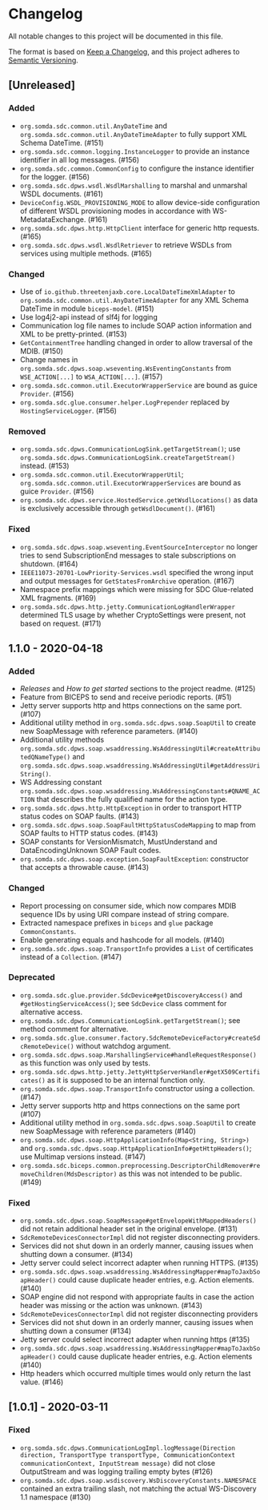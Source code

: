 # Changelog

All notable changes to this project will be documented in this file.

The format is based on [Keep a Changelog](https://keepachangelog.com/en/1.0.0/),
and this project adheres to [Semantic Versioning](https://semver.org/spec/v2.0.0.html).

## [Unreleased]

### Added

- `org.somda.sdc.common.util.AnyDateTime` and `org.somda.sdc.common.util.AnyDateTimeAdapter` to fully support XML Schema DateTime. (#151)
- `org.somda.sdc.common.logging.InstanceLogger` to provide an instance identifier in all log messages. (#156)
- `org.somda.sdc.common.CommonConfig` to configure the instance identifier for the logger. (#156)
- `org.somda.sdc.dpws.wsdl.WsdlMarshalling` to marshal and unmarshal WSDL documents. (#161)
- `DeviceConfig.WSDL_PROVISIONING_MODE` to allow device-side configuration of different WSDL provisioning modes in accordance with WS-MetadataExchange. (#161)
- `org.somda.sdc.dpws.http.HttpClient` interface for generic http requests. (#165)
- `org.somda.sdc.dpws.wsdl.WsdlRetriever` to retrieve WSDLs from services using multiple methods. (#165)

### Changed

- Use of `io.github.threetenjaxb.core.LocalDateTimeXmlAdapter` to `org.somda.sdc.common.util.AnyDateTimeAdapter` for any XML Schema DateTime in module `biceps-model`. (#151)
- Use log4j2-api instead of slf4j for logging
- Communication log file names to include SOAP action information and XML to be pretty-printed. (#153)
- `GetContainmentTree` handling changed in order to allow traversal of the MDIB. (#150)
- Change names in `org.somda.sdc.dpws.soap.wseventing.WsEventingConstants` from `WSE_ACTION[...]` to `WSA_ACTION[...]`. (#157)
- `org.somda.sdc.common.util.ExecutorWrapperService` are bound as guice `Provider`. (#156)
- `org.somda.sdc.glue.consumer.helper.LogPrepender` replaced by `HostingServiceLogger`. (#156)

### Removed

- `org.somda.sdc.dpws.CommunicationLogSink.getTargetStream()`; use `org.somda.sdc.dpws.CommunicationLogSink.createTargetStream()` instead. (#153)
- `org.somda.sdc.common.util.ExecutorWrapperUtil`; `org.somda.sdc.common.util.ExecutorWrapperServices` are bound as guice `Provider`. (#156)
- `org.somda.sdc.dpws.service.HostedService.getWsdlLocations()` as data is exclusively accessible through `getWsdlDocument()`. (#161)

### Fixed
- `org.somda.sdc.dpws.soap.wseventing.EventSourceInterceptor` no longer tries to send SubscriptionEnd messages to stale subscriptions on shutdown. (#164)
- `IEEE11073-20701-LowPriority-Services.wsdl` specified the wrong input and output messages for `GetStatesFromArchive` operation. (#167)
- Namespace prefix mappings which were missing for SDC Glue-related XML fragments. (#169)
- `org.somda.sdc.dpws.http.jetty.CommunicationLogHandlerWrapper` determined TLS usage by whether CryptoSettings were present, not based on request. (#171)

## 1.1.0 - 2020-04-18

### Added

- _Releases_ and _How to get started_ sections to the project readme. (#125)
- Feature from BICEPS to send and receive periodic reports. (#51)
- Jetty server supports http and https connections on the same port. (#107)
- Additional utility method in `org.somda.sdc.dpws.soap.SoapUtil` to create new SoapMessage with reference parameters. (#140)
- Additional utility methods `org.somda.sdc.dpws.soap.wsaddressing.WsAddressingUtil#createAttributedQNameType()` and `org.somda.sdc.dpws.soap.wsaddressing.WsAddressingUtil#getAddressUriString()`.
- WS Addressing constant `org.somda.sdc.dpws.soap.wsaddressing.WsAddressingConstants#QNAME_ACTION` that describes the fully qualified name for the action type.
- `org.somda.sdc.dpws.http.HttpException` in order to transport HTTP status codes on SOAP faults. (#143)
- `org.somda.sdc.dpws.soap.SoapFaultHttpStatusCodeMapping` to map from SOAP faults to HTTP status codes. (#143)
- SOAP constants for VersionMismatch, MustUnderstand and DataEncodingUnknown SOAP Fault codes.
- `org.somda.sdc.dpws.soap.exception.SoapFaultException`: constructor that accepts a throwable cause. (#143)

### Changed

- Report processing on consumer side, which now compares MDIB sequence IDs by using URI compare instead of string compare.
- Extracted namespace prefixes in `biceps` and `glue` package `CommonConstants`.
- Enable generating equals and hashcode for all models. (#140)
- `org.somda.sdc.dpws.soap.TransportInfo` provides a  `List` of certificates instead of a `Collection`. (#147)

### Deprecated

- `org.somda.sdc.glue.provider.SdcDevice#getDiscoveryAccess()` and `#getHostingServiceAccess()`; see `SdcDevice` class comment for alternative access.
- `org.somda.sdc.dpws.CommunicationLogSink.getTargetStream()`; see method comment for alternative.
- `org.somda.sdc.glue.consumer.factory.SdcRemoteDeviceFactory#createSdcRemoteDevice()` without watchdog argument.
- `org.somda.sdc.dpws.soap.MarshallingService#handleRequestResponse()` as this function was only used by tests.
- `org.somda.sdc.dpws.http.jetty.JettyHttpServerHandler#getX509Certificates()` as it is supposed to be an internal function only.
- `org.somda.sdc.dpws.soap.TransportInfo` constructor using a collection. (#147)
- Jetty server supports http and https connections on the same port (#107)
- Additional utility method in `org.somda.sdc.dpws.soap.SoapUtil` to create new SoapMessage with reference parameters (#140)
- `org.somda.sdc.dpws.soap.HttpApplicationInfo(Map<String, String>)` and `org.somda.sdc.dpws.soap.HttpApplicationInfo#getHttpHeaders()`; use Multimap versions instead. (#147)
- `org.somda.sdc.biceps.common.preprocessing.DescriptorChildRemover#removeChildren(MdsDescriptor)` as this was not intended to be public. (#149)

### Fixed

- `org.somda.sdc.dpws.soap.SoapMessage#getEnvelopeWithMappedHeaders()` did not retain additional header set in the original envelope. (#131)
- `SdcRemoteDevicesConnectorImpl` did not register disconnecting providers.
- Services did not shut down in an orderly manner, causing issues when shutting down a consumer. (#134)
- Jetty server could select incorrect adapter when running HTTPS. (#135)
- `org.somda.sdc.dpws.soap.wsaddressing.WsAddressingMapper#mapToJaxbSoapHeader()` could cause duplicate header entries, e.g. Action elements. (#140)
- SOAP engine did not respond with appropriate faults in case the action header was missing or the action was unknown. (#143)
- `SdcRemoteDevicesConnectorImpl` did not register disconnecting providers
- Services did not shut down in an orderly manner, causing issues when shutting down a consumer (#134)
- Jetty server could select incorrect adapter when running https (#135)
- `org.somda.sdc.dpws.soap.wsaddressing.WsAddressingMapper#mapToJaxbSoapHeader()` could cause duplicate header entries, e.g. Action elements (#140)
- Http headers which occurred multiple times would only return the last value. (#146)

## [1.0.1] - 2020-03-11

### Fixed

- `org.somda.sdc.dpws.CommunicationLogImpl.logMessage(Direction direction, TransportType transportType, CommunicationContext communicationContext, InputStream message)` did not close OutputStream and was logging trailing empty bytes (#126)
- `org.somda.sdc.dpws.soap.wsdiscovery.WsDiscoveryConstants.NAMESPACE` contained an extra trailing slash, not matching the actual WS-Discovery 1.1 namespace (#130)
